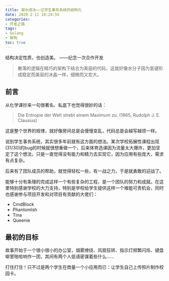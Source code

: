 ```yaml
---
title: 凝水成冰——记学生事务系统的结构化
date: 2020-2-11 10:24:55
categories:
- 开发之路
tags:
- Golang
- 架构
toc: true
---
```


结构决定性质，也创造美。  ——纪念一次合作开发

> 散落的逻辑在精巧的架构下结合为美丽的代码，这就好像水分子因为氢键形成稳定而美丽的冰晶一样，细微而又宏大。

<!-- more -->

## 前言

从化学课抄来一句很著名、私底下也觉得很妙的话：

> Die Entropie der Welt strebt einem Maximum zu. (1865, Rudolph J. E. Clausius)

这是整个世界的规律，就好像房间总是会慢慢变乱，代码总是会越写越烦一样。

说到学生事务系统，其实很多年前就有这方面的想法。某次学校拓展性课程出现(31/30)的bug的时候就很想重做一个，后来体育选课因为流量太大爆炸，更加坚定了这个想法，只是一直觉得没有能力和精力去实现它，因为应用有些庞大，需求有点复杂。

后来有了团队成员的帮助，就觉得轻松一些，有一战之力，于是就勇敢的迎战了。

能够十分有条理的完成这样一个有些复杂的工程，是一个团队的努力和成就。在这里特别感谢学校的大力支持，特别是学校给学生提供这样一个难能可贵机会，同时也感谢参与项目开发和对项目有贡献的大佬们：
- CmdBlock
- Phantomlsh
- Tina
- Queenie

## 最初的目标

故事开始于一个很小很小的办公室，烟雾缭绕、风扇狂转、指示灯频繁闪烁、键盘噼里啪啦响作一团，其间有两个人低语密谋着些什么......

打住打住！只不过是两个学生在商量一个小应用而已：让学生自己上传照片制作校园卡。